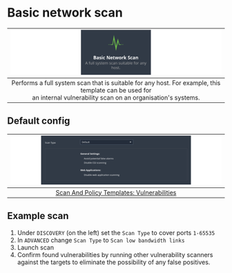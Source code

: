 # Basic network scan

| [![Type of scan](../../_static/images/network1.png)](https://docs.tenable.com/nessus/10_4/Content/CreateAScan.htm) |
|:--:|
| Performs a full system scan that is suitable for any host. For example, this template can be used for <br> an internal vulnerability scan on an organisation's systems. |

## Default config

| [![View default configuration](../../_static/images/network2.png)](https://docs.tenable.com/nessus/10_4/Content/ScanAndPolicyTemplates.htm#Vulnerabilities) |
|:--:|
| [Scan And Policy Templates: Vulnerabilities](https://docs.tenable.com/nessus/10_4/Content/ScanAndPolicyTemplates.htm#Vulnerabilities) |

## Example scan

1. Under `DISCOVERY` (on the left) set the `Scan Type` to cover ports `1-65535`
2. In `ADVANCED` change `Scan Type` to `Scan low bandwidth links`
3. Launch scan
4. Confirm found vulnerabilities by running other vulnerability scanners against the targets to eliminate the possibility of any false positives.

